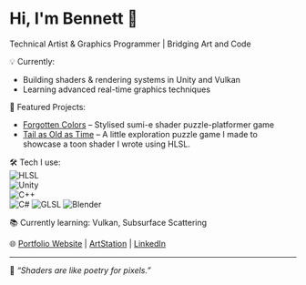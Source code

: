 # Hi, I'm Bennett 👋  

Technical Artist & Graphics Programmer | Bridging Art and Code  

💡 Currently:  
- Building shaders & rendering systems in Unity and Vulkan
- Learning advanced real-time graphics techniques  

🚀 Featured Projects:  
- [Forgotten Colors](https://felipe-lucas.itch.io/forgotten-colors) – Stylised sumi-e shader puzzle-platformer game  
- [Tail as Old as Time](https://bentobaux.itch.io/tail-as-old-as-time) – A little exploration puzzle game I made to showcase a toon shader I wrote using HLSL.

🛠️ Tech I use:  
![HLSL](https://img.shields.io/badge/HLSL-1f425f?logo=shaderlab&logoColor=white)  
![Unity](https://img.shields.io/badge/Unity-100000?logo=unity&logoColor=white)  
![C++](https://img.shields.io/badge/C++-00599C?logo=cplusplus&logoColor=white)  
![C#](https://img.shields.io/badge/C%23-239120?style=for-the-badge&logo=c-sharp&logoColor=white)
![GLSL](https://img.shields.io/badge/GLSL-FF6600?style=for-the-badge&logo=opengl&logoColor=white)
![Blender](https://img.shields.io/badge/Blender-F5792A?style=for-the-badge&logo=blender&logoColor=white)

📚 Currently learning: Vulkan, Subsurface Scattering  

🌐 [Portfolio Website](https://bentobaux.github.io) | [ArtStation](https://artstation.com/bentobaux) | [LinkedIn](https://linkedin.com/in/bennettpoh)  

---
💬 *“Shaders are like poetry for pixels.”*  
